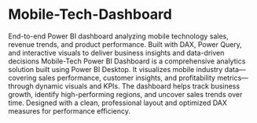 # Mobile-Tech-Dashboard
End-to-end Power BI dashboard analyzing mobile technology sales, revenue trends, and product performance. Built with DAX, Power Query, and interactive visuals to deliver business insights and data-driven decisions
Mobile-Tech Power BI Dashboard is a comprehensive analytics solution built using Power BI Desktop.
It visualizes mobile industry data—covering sales performance, customer insights, and profitability metrics—through dynamic visuals and KPIs.
The dashboard helps track business growth, identify high-performing regions, and uncover sales trends over time.
Designed with a clean, professional layout and optimized DAX measures for performance efficiency.

